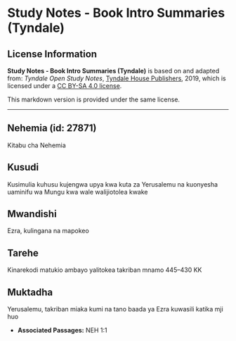 # Study Notes - Book Intro Summaries (Tyndale)

## License Information

**Study Notes - Book Intro Summaries (Tyndale)** is based on and adapted from: _Tyndale Open Study Notes_, [Tyndale House Publishers](https://tyndaleopenresources.com/), 2019, which is licensed under a [CC BY-SA 4.0 license](https://creativecommons.org/licenses/by-sa/4.0/legalcode.en).

This markdown version is provided under the same license.



--------------------------------

## Nehemia (id: 27871)

Kitabu cha Nehemia

Kusudi
------

Kusimulia kuhusu kujengwa upya kwa kuta za Yerusalemu na kuonyesha uaminifu wa Mungu kwa wale walijiotolea kwake

Mwandishi
---------

Ezra, kulingana na mapokeo

Tarehe
------

Kinarekodi matukio ambayo yalitokea takriban mnamo 445–430 KK

Muktadha
--------

Yerusalemu, takriban miaka kumi na tano baada ya Ezra kuwasili katika mji huo

* **Associated Passages:** NEH 1:1

